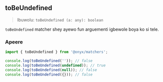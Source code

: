 ## toBeUndefined

> Ibuwolu: `toBeUndefined (a: any): boolean`

`toBeUndefined` matcher shey ayewo fun arguementi igbewole boya ko si tele.

### Apeere

```ts
import { toBeUndefined } from '@onyx/matchers';

console.log(toBeUndefined('')); // false
console.log(toBeUndefined(undefined)); // true
console.log(toBeUndefined(null)); // false
console.log(toBeUndefined({})); // false
```
